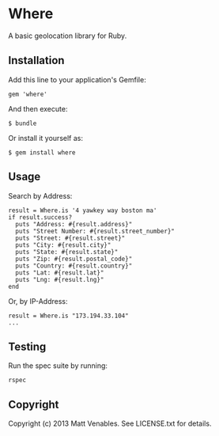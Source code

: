 Where
=====

A basic geolocation library for Ruby.

Installation
------------

Add this line to your application's Gemfile:

    gem 'where'

And then execute:

    $ bundle

Or install it yourself as:

    $ gem install where

Usage
-----

Search by Address:

    result = Where.is '4 yawkey way boston ma'
    if result.success?
      puts "Address: #{result.address}"
      puts "Street Number: #{result.street_number}"
      puts "Street: #{result.street}"
      puts "City: #{result.city}"
      puts "State: #{result.state}"
      puts "Zip: #{result.postal_code}"
      puts "Country: #{result.country}"
      puts "Lat: #{result.lat}"
      puts "Lng: #{result.lng}"
    end

Or, by IP-Address:

    result = Where.is "173.194.33.104"
    ...

Testing
-------

Run the spec suite by running:

    rspec

Copyright
---------

Copyright (c) 2013 Matt Venables. See LICENSE.txt for details.
